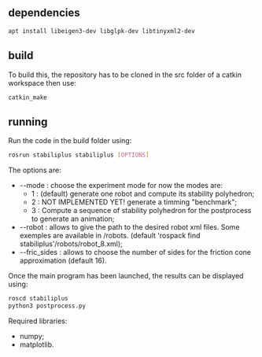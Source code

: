 ## dependencies

```bash
apt install libeigen3-dev libglpk-dev libtinyxml2-dev
```

## build

To build this, the repository has to be cloned in the src folder of a catkin workspace then use:
```bash
catkin_make
```

## running

Run the code in the build folder using:
```bash
rosrun stabiliplus stabiliplus [OPTIONS]
```
The options are:
* --mode : choose the experiment mode for now the modes are:
  * 1 : (default) generate one robot and compute its stability polyhedron;
  * 2 : NOT IMPLEMENTED YET! generate a timming "benchmark";
  * 3 : Compute a sequence of stability polyhedron for the postprocess to generate an animation;
* --robot : allows to give the path to the desired robot xml files. Some exemples are available in /robots. (default 'rospack find stabiliplus'/robots/robot_8.xml);
* --fric_sides : allows to choose the number of sides for the friction cone approximation (default 16).


Once the main program has been launched, the results can be displayed using:
```bash
roscd stabiliplus
python3 postprocess.py
```
Required libraries:
* numpy;
* matplotlib.
